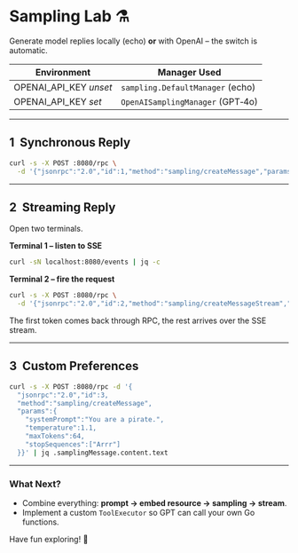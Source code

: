 # Sampling Lab ⚗️

Generate model replies locally (echo) **or** with OpenAI – the switch is
automatic.

| Environment | Manager Used |
|-------------|--------------|
| OPENAI_API_KEY *unset* | `sampling.DefaultManager` (echo) |
| OPENAI_API_KEY *set*   | `OpenAISamplingManager` (GPT‑4o) |

---

## 1  Synchronous Reply

```bash
curl -s -X POST :8080/rpc \
  -d '{"jsonrpc":"2.0","id":1,"method":"sampling/createMessage","params":{"systemPrompt":"Tell a joke."}}' | jq .samplingMessage.content.text
```

---

## 2  Streaming Reply

Open two terminals.

**Terminal 1 – listen to SSE**

```bash
curl -sN localhost:8080/events | jq -c
```

**Terminal 2 – fire the request**

```bash
curl -s -X POST :8080/rpc \
  -d '{"jsonrpc":"2.0","id":2,"method":"sampling/createMessageStream","params":{"systemPrompt":"Write a haiku about cheese."}}'
```

The first token comes back through RPC, the rest arrives over the SSE stream.

---

## 3  Custom Preferences

```bash
curl -s -X POST :8080/rpc -d '{
  "jsonrpc":"2.0","id":3,
  "method":"sampling/createMessage",
  "params":{
    "systemPrompt":"You are a pirate.",
    "temperature":1.1,
    "maxTokens":64,
    "stopSequences":["Arrr"]
  }}' | jq .samplingMessage.content.text
```

---

### What Next?

* Combine everything: **prompt → embed resource → sampling → stream**.
* Implement a custom `ToolExecutor` so GPT can call your own Go functions.

Have fun exploring! 🧪
